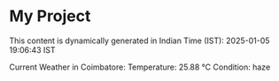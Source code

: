 # My Project

This content is dynamically generated in Indian Time (IST): 2025-01-05 19:06:43 IST


Current Weather in Coimbatore:
Temperature: 25.88 °C
Condition: haze
